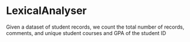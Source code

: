 # LexicalAnalyser

Given a dataset of student records, we count the total number of records, comments, and unique student courses and GPA of the student ID
